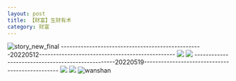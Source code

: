 ```yaml
---
layout: post
title: 【财富】生财有术
category: 财富
---
```

![story_new_final](http://rbwl8nwm4.hd-bkt.clouddn.com/img/story_new_final_0322.png)
--------------------------------------------------20220512------------------------------------------------
![](http://rc5p5sl4z.hd-bkt.clouddn.com/img/factors-220513-4.png)
![](http://rc5p5sl4z.hd-bkt.clouddn.com/img/factors-220513-5.png)
--------------------------------------------------20220519------------------------------------------------
![](http://rc5p5sl4z.hd-bkt.clouddn.com/img/factors-220519-2.jpg)
![](http://rc5p5sl4z.hd-bkt.clouddn.com/img/factors-220519-3.jpg)
![wanshan](http://rbwl8nwm4.hd-bkt.clouddn.com/img/wanshan.png)
  




